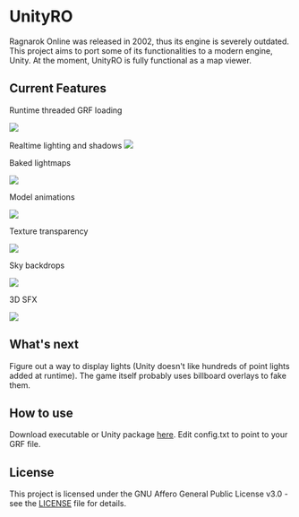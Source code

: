 # UnityRO
Ragnarok Online was released in 2002, thus its engine is severely outdated.
This project aims to port some of its functionalities to a modern engine, Unity.
At the moment, UnityRO is fully functional as a map viewer.

## Current Features

Runtime threaded GRF loading

![](https://thumbs.gfycat.com/PerkyEnlightenedDuck-size_restricted.gif)

Realtime lighting and shadows
![](https://thumbs.gfycat.com/LargeWarlikeFinch-size_restricted.gif)

Baked lightmaps

![](https://i.imgur.com/i49WTg1.jpg)

Model animations

![](https://thumbs.gfycat.com/SilkyWaryArkshell-size_restricted.gif)

Texture transparency

![](https://thumbs.gfycat.com/AnnualThatBison-size_restricted.gif)

Sky backdrops

![](https://thumbs.gfycat.com/SpiritedLoneCormorant-size_restricted.gif)

3D SFX

![](https://i.imgur.com/ZEO6FiO.jpg)

## What's next

Figure out a way to display lights (Unity doesn't like hundreds of point lights added at runtime).
The game itself probably uses billboard overlays to fake them.

## How to use

Download executable or Unity package [here](https://github.com/guilhermelhr/unityro/releases/).
Edit config.txt to point to your GRF file.

## License

This project is licensed under the GNU Affero General Public License v3.0 - see the [LICENSE](LICENSE) file for details.
